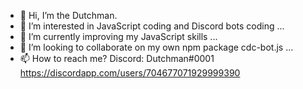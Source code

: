 - 👋 Hi, I’m the Dutchman.
- 👀 I’m interested in JavaScript coding and Discord bots coding ...
- 🌱 I’m currently improving my JavaScript skills ...
- 💞️ I’m looking to collaborate on my own npm package cdc-bot.js ...
- 📫 How to reach me? Discord: Dutchman#0001
https://discordapp.com/users/704677071929999390

<!---
dutchman-dev/about-me is a ✨ special ✨ repository because its `README.md` (this file) appears on your GitHub profile.
You can click the Preview link to take a look at your changes.
--->
